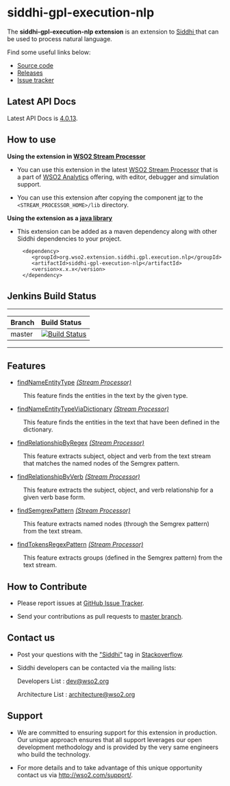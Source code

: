 siddhi-gpl-execution-nlp
======================================

The **siddhi-gpl-execution-nlp extension** is an extension to <a target="_blank" href="https://wso2.github.io/siddhi">Siddhi
</a> that  can be used to process natural language.

Find some useful links below:

* <a target="_blank" href="https://github.com/wso2-extensions/siddhi-gpl-execution-nlp">Source code</a>
* <a target="_blank" href="https://github.com/wso2-extensions/siddhi-gpl-execution-nlp/releases">Releases</a>
* <a target="_blank" href="https://github.com/wso2-extensions/siddhi-gpl-execution-nlp/issues">Issue tracker</a>

## Latest API Docs 

Latest API Docs is <a target="_blank" href="https://wso2-extensions.github.io/siddhi-gpl-execution-nlp/api/4.0.13">4.0.13</a>.

## How to use 

**Using the extension in <a target="_blank" href="https://github.com/wso2/product-sp">WSO2 Stream Processor</a>**

* You can use this extension in the latest <a target="_blank" href="https://github.com/wso2/product-sp/releases">WSO2 Stream Processor</a> that is a part of <a target="_blank" href="http://wso2.com/analytics?utm_source=gitanalytics&utm_campaign=gitanalytics_Jul17">WSO2 Analytics</a> offering, with editor, debugger and simulation support. 

* You can use  this extension after copying the component <a target="_blank" href="https://maven.wso2.org/nexus/content/groups/wso2-public/org/wso2/extension/siddhi/gpl/execution/nlp/siddhi-gpl-execution-nlp/">jar</a> to the `<STREAM_PROCESSOR_HOME>/lib` directory.

**Using the extension as a <a target="_blank" href="https://wso2.github.io/siddhi/documentation/running-as-a-java-library">java library</a>**

* This extension can be added as a maven dependency along with other Siddhi dependencies to your project.

```
     <dependency>
        <groupId>org.wso2.extension.siddhi.gpl.execution.nlp</groupId>
        <artifactId>siddhi-gpl-execution-nlp</artifactId>
        <version>x.x.x</version>
     </dependency>
```

## Jenkins Build Status

---

|  Branch | Build Status |
| :------ |:------------ | 
| master  | [![Build Status](https://wso2.org/jenkins/job/siddhi/job/siddhi-gpl-execution-nlp/badge/icon)](https://wso2.org/jenkins/job/siddhi/job/siddhi-gpl-execution-nlp/) |

---

## Features

* <a target="_blank" href="https://wso2-extensions.github.io/siddhi-gpl-execution-nlp/api/4.0.13/#findnameentitytype-stream-processor">findNameEntityType</a> *<a target="_blank" href="https://wso2.github.io/siddhi/documentation/siddhi-4.0/#stream-processor">(Stream Processor)</a>*<br><div style="padding-left: 1em;"><p>This feature finds the entities in the text by the given type.</p></div>
* <a target="_blank" href="https://wso2-extensions.github.io/siddhi-gpl-execution-nlp/api/4.0.13/#findnameentitytypeviadictionary-stream-processor">findNameEntityTypeViaDictionary</a> *<a target="_blank" href="https://wso2.github.io/siddhi/documentation/siddhi-4.0/#stream-processor">(Stream Processor)</a>*<br><div style="padding-left: 1em;"><p>This feature finds the entities in the text that have been defined in the dictionary.</p></div>
* <a target="_blank" href="https://wso2-extensions.github.io/siddhi-gpl-execution-nlp/api/4.0.13/#findrelationshipbyregex-stream-processor">findRelationshipByRegex</a> *<a target="_blank" href="https://wso2.github.io/siddhi/documentation/siddhi-4.0/#stream-processor">(Stream Processor)</a>*<br><div style="padding-left: 1em;"><p>This feature extracts subject, object and verb from the text stream that matches the named nodes of the Semgrex pattern.</p></div>
* <a target="_blank" href="https://wso2-extensions.github.io/siddhi-gpl-execution-nlp/api/4.0.13/#findrelationshipbyverb-stream-processor">findRelationshipByVerb</a> *<a target="_blank" href="https://wso2.github.io/siddhi/documentation/siddhi-4.0/#stream-processor">(Stream Processor)</a>*<br><div style="padding-left: 1em;"><p>This feature extracts the subject, object, and verb relationship for a given verb base form.</p></div>
* <a target="_blank" href="https://wso2-extensions.github.io/siddhi-gpl-execution-nlp/api/4.0.13/#findsemgrexpattern-stream-processor">findSemgrexPattern</a> *<a target="_blank" href="https://wso2.github.io/siddhi/documentation/siddhi-4.0/#stream-processor">(Stream Processor)</a>*<br><div style="padding-left: 1em;"><p>This feature extracts named nodes (through the Semgrex pattern) from the text stream.</p></div>
* <a target="_blank" href="https://wso2-extensions.github.io/siddhi-gpl-execution-nlp/api/4.0.13/#findtokensregexpattern-stream-processor">findTokensRegexPattern</a> *<a target="_blank" href="https://wso2.github.io/siddhi/documentation/siddhi-4.0/#stream-processor">(Stream Processor)</a>*<br><div style="padding-left: 1em;"><p>This feature extracts groups (defined in the Semgrex pattern) from the text stream.</p></div>

## How to Contribute
 
  * Please report issues at <a target="_blank" href="https://github.com/wso2-extensions/siddhi-gpl-execution-nlp/issues">GitHub Issue Tracker</a>.
  
  * Send your contributions as pull requests to <a target="_blank" href="https://github.com/wso2-extensions/siddhi-gpl-execution-nlp/tree/master">master branch</a>. 
 
## Contact us 

 * Post your questions with the <a target="_blank" href="http://stackoverflow.com/search?q=siddhi">"Siddhi"</a> tag in <a target="_blank" href="http://stackoverflow.com/search?q=siddhi">Stackoverflow</a>. 
 
 * Siddhi developers can be contacted via the mailing lists:
 
    Developers List   : [dev@wso2.org](mailto:dev@wso2.org)
    
    Architecture List : [architecture@wso2.org](mailto:architecture@wso2.org)
 
## Support 

* We are committed to ensuring support for this extension in production. Our unique approach ensures that all support leverages our open development methodology and is provided by the very same engineers who build the technology. 

* For more details and to take advantage of this unique opportunity contact us via <a target="_blank" href="http://wso2.com/support?utm_source=gitanalytics&utm_campaign=gitanalytics_Jul17">http://wso2.com/support/</a>. 
